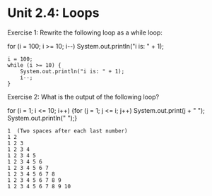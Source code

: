 # Unit 2.4: Loops
Exercise 1: Rewrite the following loop as a while loop:
    
for (i = 100; i >= 10; i--) System.out.println("i is: " + 1);

```
i = 100;
while (i >= 10) {
    System.out.println("i is: " + 1);
    i--;
}
```
Exercise 2: What is the output of the following loop?
       
for (i = 1; i <= 10; i++) {for (j = 1; j <= i; j++) System.out.print(j + " "); System.out.println(" ");}

```
1  (Two spaces after each last number)
1 2  
1 2 3  
1 2 3 4  
1 2 3 4 5  
1 2 3 4 5 6  
1 2 3 4 5 6 7  
1 2 3 4 5 6 7 8  
1 2 3 4 5 6 7 8 9  
1 2 3 4 5 6 7 8 9 10  
```
